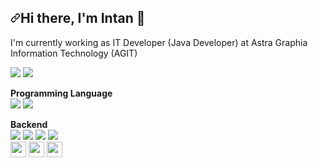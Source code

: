  <article class="markdown-body entry-content container-lg f5" itemprop="text"><h1 dir="auto"><a id="user-content-hi-there-im-malvin-" class="anchor" aria-hidden="true" href="#hi-there-im-malvin-"><svg class="octicon octicon-link" viewBox="0 0 16 16" version="1.1" width="16" height="16" aria-hidden="true"><path fill-rule="evenodd" d="M7.775 3.275a.75.75 0 001.06 1.06l1.25-1.25a2 2 0 112.83 2.83l-2.5 2.5a2 2 0 01-2.83 0 .75.75 0 00-1.06 1.06 3.5 3.5 0 004.95 0l2.5-2.5a3.5 3.5 0 00-4.95-4.95l-1.25 1.25zm-4.69 9.64a2 2 0 010-2.83l2.5-2.5a2 2 0 012.83 0 .75.75 0 001.06-1.06 3.5 3.5 0 00-4.95 0l-2.5 2.5a3.5 3.5 0 004.95 4.95l1.25-1.25a.75.75 0 00-1.06-1.06l-1.25 1.25a2 2 0 01-2.83 0z"></path></svg></a>Hi there, I'm Intan <g-emoji class="g-emoji" alias="wave" fallback-src="https://github.githubassets.com/images/icons/emoji/unicode/1f44b.png">👋</g-emoji></h1>


I'm currently working as IT Developer (Java Developer) at Astra Graphia Information Technology (AGIT)

<p align="left" dir="auto">
  <a href="mailto:intaniryanti.if13@gmail.com"><img src="https://camo.githubusercontent.com/2e31b0d0e07e5431ee3f85689b488016d52a4fb97e523ae497023a9746e2e52e/68747470733a2f2f696d672e736869656c64732e696f2f62616467652f676d61696c2d2532334431343833362e7376673f267374796c653d666f722d7468652d6261646765266c6f676f3d676d61696c266c6f676f436f6c6f723d7768697465" data-canonical-src="https://img.shields.io/badge/gmail-%23D14836.svg?&amp;style=for-the-badge&amp;logo=gmail&amp;logoColor=white" style="max-width: 100%;"></a>
  <a href="https://www.linkedin.com/in/intan-iryanti-ba9349140/" rel="nofollow"><img src="https://camo.githubusercontent.com/a493f6833f99fb3c85788d6d9305e6b7a42b838e5ee5d138fd9a8214a7e77472/68747470733a2f2f696d672e736869656c64732e696f2f62616467652f6c696e6b6564696e2d2532333030373742352e7376673f267374796c653d666f722d7468652d6261646765266c6f676f3d6c696e6b6564696e266c6f676f436f6c6f723d7768697465" data-canonical-src="https://img.shields.io/badge/linkedin-%230077B5.svg?&amp;style=for-the-badge&amp;logo=linkedin&amp;logoColor=white" style="max-width: 100%;"></a>
</p><p dir="auto">
</p>

<p dir="auto">
  <b>Programming Language</b>
  <br>
 <img src="https://img.shields.io/badge/Java-ED8B00?style=for-the-badge&logo=java&logoColor=white" />
 <img src="https://img.shields.io/badge/PHP-777BB4?style=for-the-badge&logo=php&logoColor=white" />
  </p>
  
<p dir="auto">
  <b>Backend</b>
  <br>
 <img src="https://img.shields.io/badge/Laravel-FF2D20?style=for-the-badge&logo=laravel&logoColor=white" />
 <img src="https://img.shields.io/badge/Spring-6DB33F?style=for-the-badge&logo=spring&logoColor=white" />
 <img src="https://img.shields.io/badge/Spring_Boot-F2F4F9?style=for-the-badge&logo=spring-boot" />
 <img src="https://img.shields.io/badge/Hibernate-59666C?style=for-the-badge&logo=Hibernate&logoColor=white" />
 <br>
  <a target="_blank" rel="noopener noreferrer" href="https://camo.githubusercontent.com/81a2bc4f0a3f94c97da1d2381dc386824f0281ebd9c0ec28a6b7f6da4f957b39/68747470733a2f2f696d672e736869656c64732e696f2f62616467652f4d7953514c2d3030303030463f6c6f676f3d6d7973716c266c6f676f436f6c6f723d7768697465"><img alt="mysql" src="https://camo.githubusercontent.com/81a2bc4f0a3f94c97da1d2381dc386824f0281ebd9c0ec28a6b7f6da4f957b39/68747470733a2f2f696d672e736869656c64732e696f2f62616467652f4d7953514c2d3030303030463f6c6f676f3d6d7973716c266c6f676f436f6c6f723d7768697465" height="25" data-canonical-src="https://img.shields.io/badge/MySQL-00000F?logo=mysql&amp;logoColor=white" style="max-width: 100%;"></a>
  <a target="_blank" rel="noopener noreferrer" href="https://camo.githubusercontent.com/ca899757f1ec7a0aaf5f41f509a8cd895f67bd6fce08cbc4ef0d738cfe47a5f8/68747470733a2f2f696d672e736869656c64732e696f2f62616467652f4f7261636c652d4638303030303f6c6f676f3d6f7261636c65266c6f676f436f6c6f723d626c61636b"><img alt="oracle" src="https://camo.githubusercontent.com/ca899757f1ec7a0aaf5f41f509a8cd895f67bd6fce08cbc4ef0d738cfe47a5f8/68747470733a2f2f696d672e736869656c64732e696f2f62616467652f4f7261636c652d4638303030303f6c6f676f3d6f7261636c65266c6f676f436f6c6f723d626c61636b" height="25" data-canonical-src="https://img.shields.io/badge/Oracle-F80000?logo=oracle&amp;logoColor=black" style="max-width: 100%;"></a>
  <a target="_blank" rel="noopener noreferrer" href="https://camo.githubusercontent.com/c1f12dfa19ad9b75a077563d15f50c3775b5427804a8bb7c706e4a1a9fa85444/68747470733a2f2f696d672e736869656c64732e696f2f62616467652f506f737467726553514c2d3331363139323f6c6f676f3d706f737467726573716c266c6f676f436f6c6f723d7768697465"><img alt="postgre" src="https://camo.githubusercontent.com/c1f12dfa19ad9b75a077563d15f50c3775b5427804a8bb7c706e4a1a9fa85444/68747470733a2f2f696d672e736869656c64732e696f2f62616467652f506f737467726553514c2d3331363139323f6c6f676f3d706f737467726573716c266c6f676f436f6c6f723d7768697465" height="25" data-canonical-src="https://img.shields.io/badge/PostgreSQL-316192?logo=postgresql&amp;logoColor=white" style="max-width: 100%;"></a>
</p>

<!--
**intaniryantiii/intaniryantiii** is a ✨ _special_ ✨ repository because its `README.md` (this file) appears on your GitHub profile.

Here are some ideas to get you started:

- 🔭 I’m currently working on ...
- 🌱 I’m currently learning ...
- 👯 I’m looking to collaborate on ...
- 🤔 I’m looking for help with ...
- 💬 Ask me about ...
- 📫 How to reach me: ...
- 😄 Pronouns: ...
- ⚡ Fun fact: ...
-->
